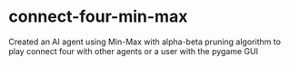 # connect-four-min-max

Created an AI agent using Min-Max with alpha-beta pruning algorithm to play connect four with other agents or a user with the pygame GUI

